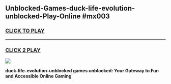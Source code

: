 
## Unblocked-Games-duck-life-evolution-unblocked-Play-Online #mx003
<h3>
<a href="https://news.freeplayer.one?title=duck-life-evolution-unblocked&ref=3">CLICK TO PLAY</a></h3>
<hr>

<h3>
<a href="https://news.freeplayer.one?title=duck-life-evolution-unblocked&ref=3">CLICK 2 PLAY</a>
  
</h3>

<a href="https://news.freeplayer.one?title=duck-life-evolution-unblocked&ref=3"><img src="https://clearcache.store/games.png"></a>


**duck-life-evolution-unblocked games unblocked: Your Gateway to Fun and Accessible Online Gaming**
